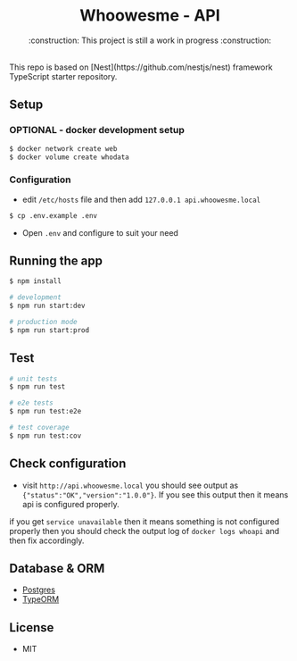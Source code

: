 <h1 align="center">Whoowesme - API</h1>
<div>
    <p align="center">:construction: This project is still a work in progress :construction:</p><br/>
</div>
This repo is based on [Nest](https://github.com/nestjs/nest) framework TypeScript starter repository.
<div>

## Setup

### OPTIONAL - docker development setup

```bash
$ docker network create web
$ docker volume create whodata
```
### Configuration

- edit `/etc/hosts` file and then add `127.0.0.1 api.whoowesme.local`

```bash
$ cp .env.example .env
```
- Open `.env` and configure to suit your need

## Running the app

```bash
$ npm install

# development
$ npm run start:dev

# production mode
$ npm run start:prod
```

## Test

```bash
# unit tests
$ npm run test

# e2e tests
$ npm run test:e2e

# test coverage
$ npm run test:cov
```

## Check configuration
- visit `http://api.whoowesme.local` you should see output as `{"status":"OK","version":"1.0.0"}`. If you see this output then it means api is configured properly.

if you get `service unavailable` then it means something is not configured properly then you should check the output log of `docker logs whoapi` and then fix accordingly.

## Database & ORM

- [Postgres](https://www.postgresql.org/)
- [TypeORM](https://typeorm.io/#/)

## License

- MIT
